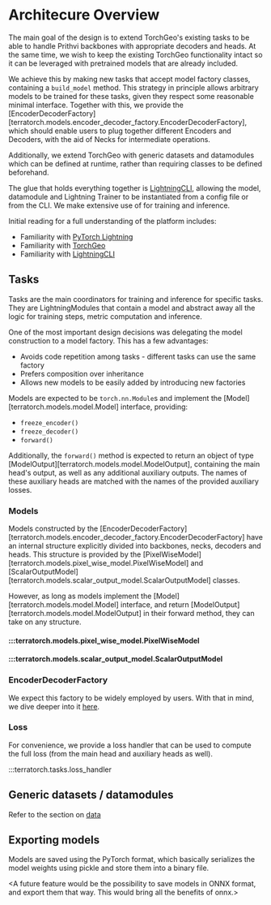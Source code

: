 # Architecure Overview

The main goal of the design is to extend TorchGeo's existing tasks to be able to handle Prithvi backbones with appropriate decoders and heads.
At the same time, we wish to keep the existing TorchGeo functionality intact so it can be leveraged with pretrained models that are already included.

We achieve this by making new tasks that accept model factory classes, containing a `build_model` method. This strategy in principle allows arbitrary models to be trained for these tasks, given they respect some reasonable minimal interface.
Together with this, we provide the [EncoderDecoderFactory][terratorch.models.encoder_decoder_factory.EncoderDecoderFactory], which should enable users to plug together different Encoders and Decoders, with the aid of Necks for intermediate operations.

Additionally, we extend TorchGeo with generic datasets and datamodules which can be defined at runtime, rather than requiring classes to be defined beforehand.

The glue that holds everything together is [LightningCLI](https://lightning.ai/docs/pytorch/stable/api/lightning.pytorch.cli.LightningCLI.html#lightning.pytorch.cli.LightningCLI), allowing the model, datamodule and Lightning Trainer to be instantiated from a config file or from the CLI. We make extensive use of for training and inference.

Initial reading for a full understanding of the platform includes:

- Familiarity with [PyTorch Lightning](https://lightning.ai/pytorch-lightning)
- Familiarity with [TorchGeo](https://torchgeo.readthedocs.io/en/stable/)
- Familiarity with [LightningCLI](https://lightning.ai/docs/pytorch/stable/api/lightning.pytorch.cli.LightningCLI.html#lightning.pytorch.cli.LightningCLI)

## Tasks

Tasks are the main coordinators for training and inference for specific tasks. They are LightningModules that contain a model and abstract away all the logic for training steps, metric computation and inference.

One of the most important design decisions was delegating the model construction to a model factory. This has a few advantages:
    
- Avoids code repetition among tasks - different tasks can use the same factory
- Prefers composition over inheritance
- Allows new models to be easily added by introducing new factories

Models are expected to be `torch.nn.Module`s and implement the [Model][terratorch.models.model.Model] interface, providing:
    
- `freeze_encoder()`
- `freeze_decoder()`
- `forward()`

Additionally, the `forward()` method is expected to return an object of type [ModelOutput][terratorch.models.model.ModelOutput], containing the main head's output, as well as any additional auxiliary outputs. The names of these auxiliary heads are matched with the names of the provided auxiliary losses.

### Models

Models constructed by the [EncoderDecoderFactory][terratorch.models.encoder_decoder_factory.EncoderDecoderFactory] have an internal structure explicitly divided into backbones, necks, decoders and heads. This structure is provided by the [PixelWiseModel][terratorch.models.pixel_wise_model.PixelWiseModel] and [ScalarOutputModel][terratorch.models.scalar_output_model.ScalarOutputModel] classes.

However, as long as models implement the [Model][terratorch.models.model.Model] interface, and return [ModelOutput][terratorch.models.model.ModelOutput] in their forward method, they can take on any structure.

#### :::terratorch.models.pixel_wise_model.PixelWiseModel
#### :::terratorch.models.scalar_output_model.ScalarOutputModel


### EncoderDecoderFactory

We expect this factory to be widely employed by users. With that in mind, we dive deeper into it [here](encoder_decoder_factory.md).

### Loss
For convenience, we provide a loss handler that can be used to compute the full loss (from the main head and auxiliary heads as well).

:::terratorch.tasks.loss_handler

## Generic datasets / datamodules
Refer to the section on [data](data.md)

## Exporting models
Models are saved using the PyTorch format, which basically serializes the model weights using pickle
and store them into a binary file. 

<A future feature would be the possibility to save models in ONNX format, and export them that way. This would bring all the benefits of onnx.>
